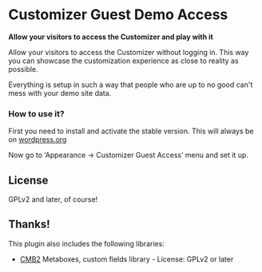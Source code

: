 Customizer Guest Demo Access
========
**Allow your visitors to access the Customizer and play with it**

Allow your visitors to access the Customizer without logging in. This way you can showcase the customization experience as close to reality as possible.

Everything is setup in such a way that people who are up to no good can't mess with your demo site data.

### How to use it?

First you need to install and activate the stable version. This will always be on [wordpress.org](https://wordpress.org/plugins/customizer-guest-demo-access)

Now go to ‘Appearance -> Customizer Guest Access’ menu and set it up.

## License

GPLv2 and later, of course!

## Thanks!

This plugin also includes the following libraries:

* [CMB2](https://github.com/CMB2/CMB2) Metaboxes, custom fields library - License: GPLv2 or later
